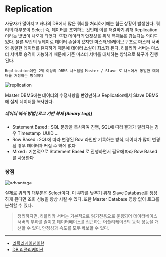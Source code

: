 # Replication

사용자가 많아지고 하나의 DB에서 많은 쿼리를 처리하기에는 힘든 상황이 발생한다.
쿼리의 대부분이 Select 즉, 데이터를 조회하는 것인데 이를 해결하기 위해 Replication이라는 방법이 나오게 되었다.
또한 데이터의 안정성을 위해 복제본을 갖는다는 의미도 있다. 물론 약간의 딜레이로 데이터 손실이 있지만 마스터/슬레이브 구조로 마스터 서버와 동일한 데이터를 유지하기 때문에 데이터 소실이 최소화 된다.
리플리카 서버는 마스터 서버로 승격이 가능하기 때문에 기존 마스터 서버를 대체하는 방식으로 복구가 진행된다.

``Replication이란 2개 이상의 DBMS 시스템을 Master / Slave 로 나누어서 동일한 데이터를 저장하는 방식이다``

![replication](https://nesoy.github.io/assets/posts/20180216/2.png)


Master DBMS에는 데이터의 수정사항을 반영만하고 Replication해서 Slave DBMS에 실제 데이터를 복사한다.

##### 데이터 복사 방법 [로그 기반 복제 (Binary Log)]

- Statement Based : SQL 문장을 복사하여 진행, SQL에 따라 결과가 달라지는 경우 Timestamp, UUID ...
- Row Based : SQL에 따라 변경된 Row 라인만 기록하는 방식, 데이터가 많이 변경된 경우 데이터가 커질 수 밖에 없다
- Mixed : 기본적으로 Statement Based 로 진행하면서 필요에 따라 Row Based를 사용한다


### 장점

![advantage](https://nesoy.github.io/assets/posts/20180216/3.png)

실제로 쿼리의 대부분은 Select이다. 이 부하를 낮추기 위해 Slave Database를 생성하게 된다면 조회 성능을 향상 시킬 수 있다.
또한 Master Database 영향 없이 로그를 분석할 수 있다. 


> 정리하자면, 리플리카 서버는 기본적으로 읽기전용으로 운용되어 데이터베이스 서버의 부하를 줄이고 데이터베이스를 접근하는 어플리케이션의 동작 성능을 개선할 수 있다. 안정성과 속도를 모두 확보할 수 있다.


---
- [리플리케이션이란](https://www.coovil.net/db-replication/)
- [DB 리플리케이션](https://nesoy.github.io/articles/2018-02/Database-Replication)
